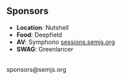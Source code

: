 ##  Sponsors

- **Location**: Nutshell
- **Food**: Deepfield
- **AV**: Symphono [sessions.semjs.org](http://sessions.semjs.org)
- **SWAG**: Greenlancer

<br />
sponsors@semjs.org

